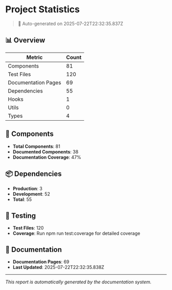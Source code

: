 # Project Statistics

> 🤖 Auto-generated on 2025-07-22T22:32:35.837Z

## 📊 Overview

| Metric              | Count |
| ------------------- | ----- |
| Components          | 81    |
| Test Files          | 120   |
| Documentation Pages | 69    |
| Dependencies        | 55    |
| Hooks               | 1     |
| Utils               | 0     |
| Types               | 4     |

## 🧩 Components

- **Total Components**: 81
- **Documented Components**: 38
- **Documentation Coverage**: 47%

## 📦 Dependencies

- **Production**: 3
- **Development**: 52
- **Total**: 55

## 🧪 Testing

- **Test Files**: 120
- **Coverage**: Run npm run test:coverage for detailed coverage

## 📝 Documentation

- **Documentation Pages**: 69
- **Last Updated**: 2025-07-22T22:32:35.838Z

---

_This report is automatically generated by the documentation system._
